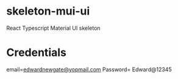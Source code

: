 # skeleton-mui-ui

React Typescript Material UI skeleton

# Credentials

email=edwardnewgate@yopmail.com
Password= Edward@12345
